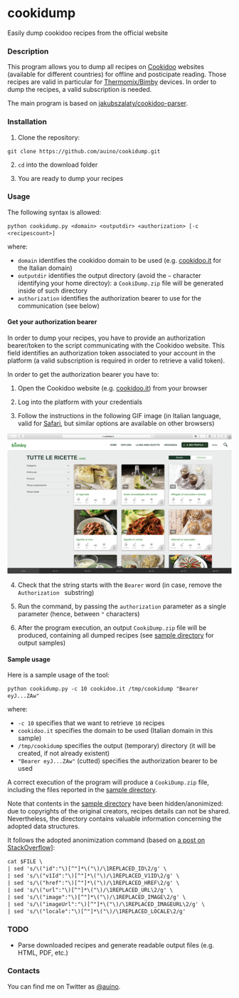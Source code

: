 # cookidump

Easily dump cookidoo recipes from the official website

### Description ###

This program allows you to dump all recipes on [Cookidoo](https://cookidoo.co.uk) websites (available for different countries) for offline and posticipate reading.
Those recipes are valid in particular for [Thermomix/Bimby](https://en.wikipedia.org/wiki/Thermomix) devices.
In order to dump the recipes, a valid subscription is needed.

The main program is based on [jakubszalaty/cookidoo-parser](https://github.com/jakubszalaty/cookidoo-parser).

### Installation ###


1. Clone the repository:

```
git clone https://github.com/auino/cookidump.git
```

2. `cd` into the download folder

3. You are ready to dump your recipes

### Usage ###

The following syntax is allowed:

```
python cookidump.py <domain> <outputdir> <authorization> [-c <recipescount>]
```

where:
* `domain` identifies the cookidoo domain to be used (e.g. [cookidoo.it](http://cookidoo.it) for the Italian domain)
* `outputdir` identifies the output directory (avoid the `~` character identifying your home directoy): a `CookiDump.zip` file will be generated inside of such directory
* `authorization` identifies the authorization bearer to use for the communication (see below)

#### Get your authorization bearer ####

In order to dump your recipes, you have to provide an authorization bearer/token to the script communicating with the Cookidoo website.
This field identifies an authorization token associated to your account in the platform (a valid subscription is required in order to retrieve a valid token).

In order to get the authorization bearer you have to:

1. Open the Cookidoo website (e.g. [cookidoo.it](http://cookidoo.it)) from your browser

2. Log into the platform with your credentials

3. Follow the instructions in the following GIF image (in Italian language, valid for [Safari](https://www.apple.com/safari/), but similar options are available on other browsers)

![Steps to get Your Authorization Bearer](authorizationbearer.gif)

4. Check that the string starts with the `Bearer` word (in case, remove the `Authorization ` substring)

5. Run the command, by passing the `authorization` parameter as a single parameter (hence, between `"` characters)

6. After the program execution, an output `CookiDump.zip` file will be produced, containing all dumped recipes (see [sample directory](https://github.com/auino/cookidump/sample_output) for output samples)

#### Sample usage ####

Here is a sample usage of the tool:

```
python cookidump.py -c 10 cookidoo.it /tmp/cookidump "Bearer eyJ...ZAw"
```

where:
* `-c 10` specifies that we want to retrieve `10` recipes
* `cookidoo.it` specifies the domain to be used (Italian domain in this sample)
* `/tmp/cookidump` specifies the output (temporary) directory (it will be created, if not already existent)
* `"Bearer eyJ...ZAw"` (cutted) specifies the authorization bearer to be used 

A correct execution of the program will produce a `CookiDump.zip` file, including the files reported in the [sample directory](https://github.com/auino/cookidump/sample_output).

Note that contents in the [sample directory](https://github.com/auino/cookidump/sample_output) have been hidden/anonimized: due to copyrights of the original creators, recipes details can not be shared.
Nevertheless, the directory contains valuable information concerning the adopted data structures.

It follows the adopted anonimization command (based on [a post on StackOverflow](https://stackoverflow.com/questions/26281538/find-and-replace-for-json-with-sed-or-awk)]:

```
cat $FILE \
| sed 's/\("id":"\)[^"]*\("\)/\1REPLACED_ID\2/g' \
| sed 's/\("v1Id":"\)[^"]*\("\)/\1REPLACED_V1ID\2/g' \
| sed 's/\("href":"\)[^"]*\("\)/\1REPLACED_HREF\2/g' \
| sed 's/\("url":"\)[^"]*\("\)/\1REPLACED_URL\2/g' \
| sed 's/\("image":"\)[^"]*\("\)/\1REPLACED_IMAGE\2/g' \
| sed 's/\("imageUrl":"\)[^"]*\("\)/\1REPLACED_IMAGEURL\2/g' \
| sed 's/\("locale":"\)[^"]*\("\)/\1REPLACED_LOCALE\2/g'
```

### TODO ###

* Parse downloaded recipes and generate readable output files (e.g. HTML, PDF, etc.)

### Contacts ###

You can find me on Twitter as [@auino](https://twitter.com/auino).
